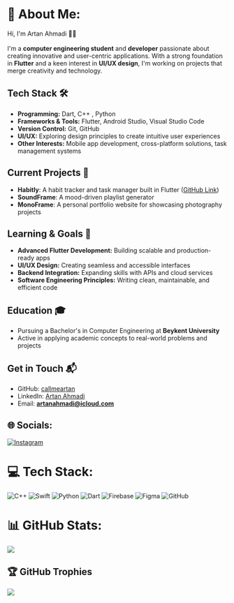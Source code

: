 # 💫 About Me:
Hi, I'm Artan Ahmadi 👨‍💻<br><br>
I'm a **computer engineering student** and **developer** passionate about creating innovative and user-centric applications. With a strong foundation in **Flutter** and a keen interest in **UI/UX design**, I'm working on projects that merge creativity and technology.

## Tech Stack 🛠️
- **Programming:** Dart, C++ , Python
- **Frameworks & Tools:** Flutter, Android Studio, Visual Studio Code
- **Version Control:** Git, GitHub
- **UI/UX:** Exploring design principles to create intuitive user experiences
- **Other Interests:** Mobile app development, cross-platform solutions, task management systems

## Current Projects 🚀
- **Habitly**: A habit tracker and task manager built in Flutter ([GitHub Link](https://github.com/callmeartan/habitly))
- **SoundFrame**: A mood-driven playlist generator
- **MonoFrame**: A personal portfolio website for showcasing photography projects

## Learning & Goals 🎯
- **Advanced Flutter Development:** Building scalable and production-ready apps
- **UI/UX Design:** Creating seamless and accessible interfaces
- **Backend Integration:** Expanding skills with APIs and cloud services
- **Software Engineering Principles:** Writing clean, maintainable, and efficient code

## Education 🎓
- Pursuing a Bachelor's in Computer Engineering at **Beykent University**
- Active in applying academic concepts to real-world problems and projects

## Get in Touch 📬
- GitHub: [callmeartan](https://github.com/callmeartan)
- LinkedIn: [Artan Ahmadi](https://linkedin.com/in/callmeartan)
- Email: **artanahmadi@icloud.com**

## 🌐 Socials:
[![Instagram](https://img.shields.io/badge/Instagram-%23E4405F.svg?logo=Instagram&logoColor=white)](https://instagram.com/callmeartan) 

# 💻 Tech Stack:
![C++](https://img.shields.io/badge/c++-%2300599C.svg?style=for-the-badge&logo=c%2B%2B&logoColor=white) 
![Swift](https://img.shields.io/badge/swift-F54A2A?style=for-the-badge&logo=swift&logoColor=white) 
![Python](https://img.shields.io/badge/python-3670A0?style=for-the-badge&logo=python&logoColor=ffdd54) 
![Dart](https://img.shields.io/badge/dart-%230175C2.svg?style=for-the-badge&logo=dart&logoColor=white) 
![Firebase](https://img.shields.io/badge/firebase-a08021?style=for-the-badge&logo=firebase&logoColor=ffcd34) 
![Figma](https://img.shields.io/badge/figma-%23F24E1E.svg?style=for-the-badge&logo=figma&logoColor=white) 
![GitHub](https://img.shields.io/badge/github-%23121011.svg?style=for-the-badge&logo=github&logoColor=white)

# 📊 GitHub Stats:
![](https://github-readme-stats.vercel.app/api/top-langs/?username=callmeartan&theme=dark&hide_border=false&include_all_commits=true&count_private=true&layout=compact)

## 🏆 GitHub Trophies
![](https://github-profile-trophy.vercel.app/?username=callmeartan&theme=dark&no-frame=false&no-bg=true&margin-w=4)


